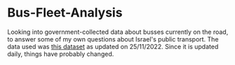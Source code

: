 # Bus-Fleet-Analysis
Looking into government-collected data about busses currently on the road, to answer some of my own questions about Israel's public transport.
The data used was <a href = "https://data.gov.il/dataset/bus_fleet">this dataset</a> as updated on 25/11/2022. Since it is updated daily, things have probably changed.
